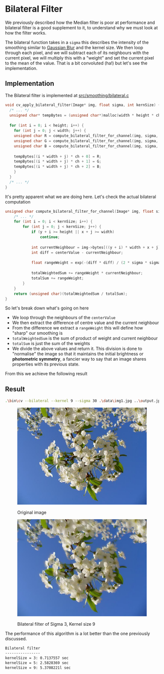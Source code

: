 # Bilateral Filter

We previously described how the Median filter is poor at performance and bilateral filter is a good supplement to it, to understand why we must look at how the filter works.

The bilateral function takes in a `sigma` this describes the intensity of the smoothing similar to [Gaussian Blur](./gaussian-blur.md) and the kernel size. We then loop through each pixel, and we will subtract each of its neighbours with the current pixel, we will multiply this with a "weight" and set the current pixel to the mean of the value. That is a bit convoluted (ha!) but let's see the implementation.

## Implementation

The Bilateral filter is implemented at [src/smoothing/bilateral.c](../../src/smoothing/bilateral.c)

```c
void cv_apply_bilateral_filter(Image* img, float sigma, int kernSize) {
  /* ... */
  unsigned char* tempBytes = (unsigned char*)malloc(width * height * ch * sizeof(unsigned char));

  for (int i = 0; i < height; i++) {
	for (int j = 0; j < width; j++) {
  	unsigned char R = compute_bilateral_filter_for_channel(img, sigma, kernSize, j, i, 0);
  	unsigned char G = compute_bilateral_filter_for_channel(img, sigma, kernSize, j, i, 1);
  	unsigned char B = compute_bilateral_filter_for_channel(img, sigma, kernSize, j, i, 2);

  	tempBytes[(i * width + j) * ch + 0] = R;
  	tempBytes[(i * width + j) * ch + 1] = G;
  	tempBytes[(i * width + j) * ch + 2] = B;
	}
  }
  /* ... */
}

```

It's pretty apparent what we are doing here. Let's check the actual bilateral computation

```c
unsigned char compute_bilateral_filter_for_channel(Image* img, float sigma, int kernSize, int x, int y, int c) {
	/* ... */
	for (int i = 0; i < kernSize; i++) {
    	for (int j = 0; j < kernSize; j++) {
        	if (y + i >= height || x + j >= width)
            	continue;

        	int currentNeighbour = img->bytes[((y + i) * width + x + j) * ch + c];
        	int diff = centerValue - currentNeighbour;

        	float rangeWeight = exp(-(diff * diff) / (2 * sigma * sigma));

        	totalWeightedSum += rangeWeight * currentNeighbour;
        	totalSum += rangeWeight;
    	}
	}
	return (unsigned char)(totalWeightedSum / totalSum);
}
```

So let's break down what's going on here

- We loop through the neighbours of the `centerValue`
- We then extract the difference of centre value and the current neighbour
- From the difference we extract a `rangeWeight` this will define how "sharp" our smoothing is
- `totalWeightedSum` is the sum of product of weight and current neighbour
- `totalSum` is just the sum of the weights
- We divide the above values and return it. This division is done to "normalise" the image so that it maintains the initial brightness or **photometric symmetry**, a fancier way to say that an image shares properties with its previous state.

From this we achieve the following result

## Result

```bash
.\bin\cv --bilateral --kernel 9 --sigma 30 .\data\img1.jpg ..\output.jpg
```

<div>

<figure><img src="../.gitbook/assets/img1.jpg" alt=""><figcaption><p>Original image</p></figcaption></figure>

<figure><img src="../.gitbook/assets/bilateral-3-9.jpg" alt=""><figcaption><p>Bilateral filter of Sigma 3, Kernel size 9</p></figcaption></figure>

</div>

The performance of this algorithm is a lot better than the one previously discussed.

```
Bilateral filter
----------------
kernelSize = 3: 0.7137557 sec
kernelSize = 5: 2.5828369 sec
kernelSize = 9: 5.3708221l sec
```
